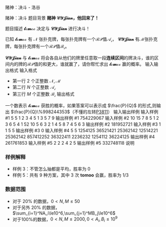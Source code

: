 



赌神：决斗 - 洛谷














赌神：决斗
题目背景
**赌神 $\mathcal{CYJian}$，他回来了！**

题目描述
**$\mathcal{tomoo}$** 决定与 **$\mathcal{CYJian}$** 进行决斗！

已知 **$\mathcal{tomoo}$** 有 $\mathcal{N}$ 张扑克牌，每张扑克牌有一个$\mathcal{RP}$值$\mathcal{A_i}$， **$\mathcal{CYJian}$** 有$\mathcal{M}$张扑克牌，每张扑克牌有一个$\mathcal{RP}$值$\mathcal{B_i}$。

**$\mathcal{CYJian}$** 与 **$\mathcal{tomoo}$** 将会各自从他们的牌里任意取一段**连续区间**的牌决斗，谁的区间内的牌的$\mathcal{RP}$值的和更大，谁就赢了，请你帮忙求出 **$\mathcal{tomoo}$** 赢的概率。
输入输出格式
输入格式

- 第一行 $2$ 个正整数 $\mathcal{N,M}$
- 第二行 $N$ 个正整数 $\mathcal{A_i}$
- 第三行 $M$ 个正整数 $\mathcal{B_i}$
输出格式

一个数表示 **$\mathcal{tomoo}$** 获胜的概率，如果答案可以表示成 $\frac{P}{Q}$ 的形式,则输出 $\frac{P}{Q}\%998244353$（不懂的左转[P3811](https://www.luogu.org/problemnew/show/P3811)）
输入输出样例
输入样例 #1
5 5
1 2 3 4 5
1 3 5 7 9
输出样例 #1
754229067
输入样例 #2
10 15
7 8 5 1 2 3 6 5 4 1 
52 10 5 6 3 2 1 4 5 8 7 4 5 6 3
输出样例 #2
181952721
输入样例 #3
1 1
5
5
输出样例 #3
0
输入样例 #4
5 5
1254125 36521421 25362142 12514221 25362142
857412252 36322411 2236232 1254112 36224125
输出样例 #4
261761853
输入样例 #5
2 2
2 4
2 5
输出样例 #5
332748118
说明
### 样例解释
- 样例 $3$：不管怎么抽都是平均，胜率为 $0$
- 样例 $5$：共有 $9$ 种方案，其中 $3$ 次 **tomoo** 会赢，胜率为 $1/3$

### 数据范围
- 对于 $20\%$ 的数据，$0<N,M\le50$
- 对于另外 $20\%$ 的数据，$\sum_{i=1}^NA_i\le10^6,\sum_{j=1}^MB_j\le10^6$
- 对于$100\%$的数据，$0<N,M\le2000,0<A_i,B_i\le10^9$






